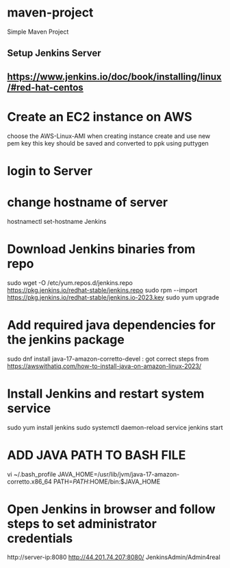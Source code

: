 # maven-project

Simple Maven Project

Setup Jenkins Server
------------------------------------------------------------------
https://www.jenkins.io/doc/book/installing/linux/#red-hat-centos
------------------------------------------------------------------
# Create an EC2 instance on AWS 
  choose the AWS-Linux-AMI when creating instance
  create and use new pem key 
  this key should be saved and converted to ppk using puttygen
# login to Server
# change hostname of server
  hostnamectl set-hostname Jenkins
# Download Jenkins binaries from repo
sudo wget -O /etc/yum.repos.d/jenkins.repo \
    https://pkg.jenkins.io/redhat-stable/jenkins.repo
sudo rpm --import https://pkg.jenkins.io/redhat-stable/jenkins.io-2023.key
sudo yum upgrade
# Add required java dependencies for the jenkins package
sudo dnf install java-17-amazon-corretto-devel : got correct steps from https://awswithatiq.com/how-to-install-java-on-amazon-linux-2023/
# Install Jenkins and restart system service 
  sudo yum install jenkins
  sudo systemctl daemon-reload
  service jenkins start

# ADD JAVA PATH TO BASH FILE
vi ~/.bash_profile
JAVA_HOME=/usr/lib/jvm/java-17-amazon-corretto.x86_64
PATH=$PATH:$HOME/bin:$JAVA_HOME

# Open Jenkins in browser and follow steps to set administrator credentials
http://server-ip:8080
http://44.201.74.207:8080/
JenkinsAdmin/Admin4real

